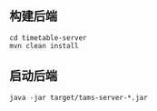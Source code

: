 ## 构建后端
```
cd timetable-server
mvn clean install
```
## 启动后端
```
java -jar target/tams-server-*.jar
```